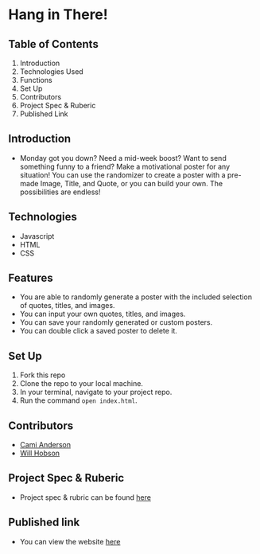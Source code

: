 # Hang in There!

## Table of Contents

1. Introduction
2. Technologies Used
3. Functions
4. Set Up
5. Contributors
6. Project Spec & Ruberic
7. Published Link

## Introduction

 - Monday got you down? Need a mid-week boost? Want to send something funny to a friend? Make a motivational poster for any situation! You can use the randomizer to create a poster with a pre-made Image, Title, and Quote, or you can build your own. The possibilities are endless!

## Technologies

  - Javascript
  - HTML
  - CSS

## Features

  - You are able to randomly generate a poster with the included selection of quotes, titles, and images.
  - You can input your own quotes, titles, and images.
  - You can save your randomly generated or custom posters.
  - You can double click a saved poster to delete it.

## Set Up

  1. Fork this repo
  2. Clone the repo to your local machine.
  3. In your terminal, navigate to your project repo.
  4. Run the command `open index.html`.

## Contributors

  - [Cami Anderson](https://github.com/camianderson)
  - [Will Hobson](https://github.com/willhobson85)

## Project Spec & Ruberic

  - Project spec & rubric can be found [here](https://frontend.turing.io/projects/module-1/hang-in-there.html)

## Published link
  - You can view the website [here](https://camianderson.github.io/hang-in-there-boilerplate/)

